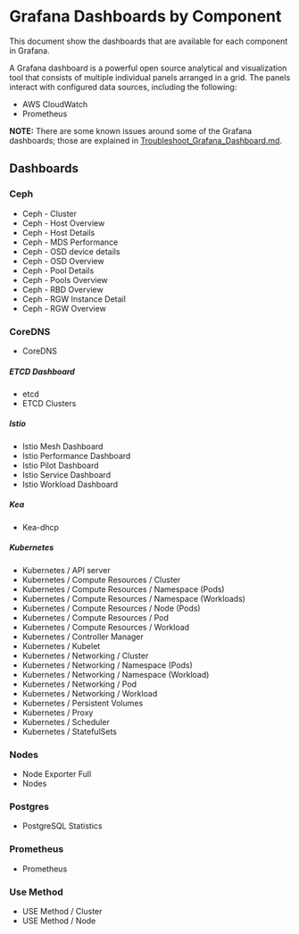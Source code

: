 # Grafana Dashboards by Component

This document show the dashboards that are available for each component in Grafana.

A Grafana dashboard is a powerful open source analytical and visualization tool that consists of multiple individual panels arranged in a grid. The panels interact with configured data sources, including the following:

- AWS CloudWatch
- Prometheus

**NOTE:** There are some known issues around some of the Grafana dashboards; those are explained in [Troubleshoot_Grafana_Dashboard.md](./Troubleshoot_Grafana_Dashboard.md).
## Dashboards

### Ceph

- Ceph - Cluster
- Ceph - Host Overview
- Ceph - Host Details
- Ceph - MDS Performance
- Ceph - OSD device details
- Ceph - OSD Overview
- Ceph - Pool Details
- Ceph - Pools Overview
- Ceph - RBD Overview
- Ceph - RGW Instance Detail
- Ceph - RGW Overview

### CoreDNS

- CoreDNS

##### ETCD Dashboard

- etcd
- ETCD Clusters

##### Istio

- Istio Mesh Dashboard
- Istio Performance Dashboard
- Istio Pilot Dashboard
- Istio Service Dashboard
- Istio Workload Dashboard

##### Kea

- Kea-dhcp

##### Kubernetes

- Kubernetes / API server
- Kubernetes / Compute Resources / Cluster
- Kubernetes / Compute Resources / Namespace (Pods)
- Kubernetes / Compute Resources / Namespace (Workloads)
- Kubernetes / Compute Resources / Node (Pods)
- Kubernetes / Compute Resources / Pod
- Kubernetes / Compute Resources / Workload
- Kubernetes / Controller Manager
- Kubernetes / Kubelet
- Kubernetes / Networking / Cluster
- Kubernetes / Networking / Namespace (Pods)
- Kubernetes / Networking / Namespace (Workload)
- Kubernetes / Networking / Pod
- Kubernetes / Networking / Workload
- Kubernetes / Persistent Volumes
- Kubernetes / Proxy
- Kubernetes / Scheduler
- Kubernetes / StatefulSets

### Nodes

- Node Exporter Full
- Nodes

### Postgres

- PostgreSQL Statistics

### Prometheus

- Prometheus

### Use Method
- USE Method / Cluster
- USE Method / Node